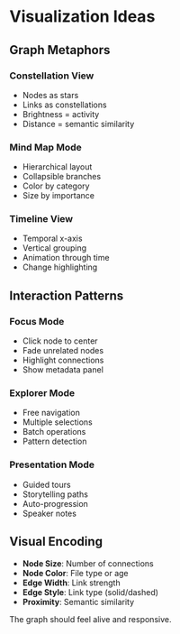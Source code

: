 # Visualization Ideas

## Graph Metaphors

### Constellation View
- Nodes as stars
- Links as constellations
- Brightness = activity
- Distance = semantic similarity

### Mind Map Mode
- Hierarchical layout
- Collapsible branches
- Color by category
- Size by importance

### Timeline View
- Temporal x-axis
- Vertical grouping
- Animation through time
- Change highlighting

## Interaction Patterns

### Focus Mode
- Click node to center
- Fade unrelated nodes
- Highlight connections
- Show metadata panel

### Explorer Mode
- Free navigation
- Multiple selections
- Batch operations
- Pattern detection

### Presentation Mode
- Guided tours
- Storytelling paths
- Auto-progression
- Speaker notes

## Visual Encoding

- **Node Size**: Number of connections
- **Node Color**: File type or age
- **Edge Width**: Link strength  
- **Edge Style**: Link type (solid/dashed)
- **Proximity**: Semantic similarity

The graph should feel alive and responsive.